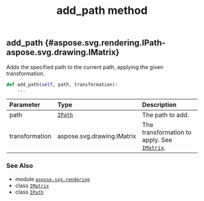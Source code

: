﻿---
title: add_path method
second_title: Aspose.SVG for Python via .NET API References
description: 
type: docs
weight: 20
url: /python-net/aspose.svg.rendering/ipath/add_path/
is_root: false
---

## add_path {#aspose.svg.rendering.IPath-aspose.svg.drawing.IMatrix}

Adds the specified path to the current path, applying the given transformation.



```python
def add_path(self, path, transformation):
    ...
```


| Parameter | Type | Description |
| :- | :- | :- |
| path | [`IPath`](/svg/python-net/aspose.svg.rendering/ipath) | The path to add. |
| transformation | aspose.svg.drawing.IMatrix | The transformation to apply. See [`IMatrix`](/svg/python-net/aspose.svg.drawing/imatrix). |



### See Also
* module [`aspose.svg.rendering`](../../)
* class [`IMatrix`](/svg/python-net/aspose.svg.drawing/imatrix)
* class [`IPath`](/svg/python-net/aspose.svg.rendering/ipath)
